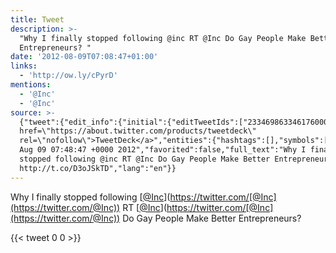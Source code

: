 ```yaml
---
title: Tweet
description: >-
  "Why I finally stopped following @inc RT @Inc Do Gay People Make Better
  Entrepreneurs? "
date: '2012-08-09T07:08:47+01:00'
links:
  - 'http://ow.ly/cPyrD'
mentions:
  - '@Inc'
  - '@Inc'
source: >-
  {"tweet":{"edit_info":{"initial":{"editTweetIds":["233469863346176000"],"editableUntil":"2012-08-09T08:48:47.739Z","editsRemaining":"5","isEditEligible":true}},"retweeted":false,"source":"<a
  href=\"https://about.twitter.com/products/tweetdeck\"
  rel=\"nofollow\">TweetDeck</a>","entities":{"hashtags":[],"symbols":[],"user_mentions":[{"name":"Inc.","screen_name":"Inc","indices":["32","36"],"id_str":"16896485","id":"16896485"},{"name":"Inc.","screen_name":"Inc","indices":["40","44"],"id_str":"16896485","id":"16896485"}],"urls":[{"url":"http://t.co/D3oJSkTD","expanded_url":"http://ow.ly/cPyrD","display_url":"ow.ly/cPyrD","indices":["86","106"]}]},"display_text_range":["0","106"],"favorite_count":"0","id_str":"233469863346176000","truncated":false,"retweet_count":"0","id":"233469863346176000","possibly_sensitive":false,"created_at":"Thu
  Aug 09 07:48:47 +0000 2012","favorited":false,"full_text":"Why I finally
  stopped following @inc RT @Inc Do Gay People Make Better Entrepreneurs?
  http://t.co/D3oJSkTD","lang":"en"}}
---
```

Why I finally stopped following [[@Inc](https://twitter.com/@Inc)](https://twitter.com/[@Inc](https://twitter.com/@Inc)) RT [[@Inc](https://twitter.com/@Inc)](https://twitter.com/[@Inc](https://twitter.com/@Inc)) Do Gay People Make Better Entrepreneurs? 
    
{{< tweet 0 0 >}}
    
